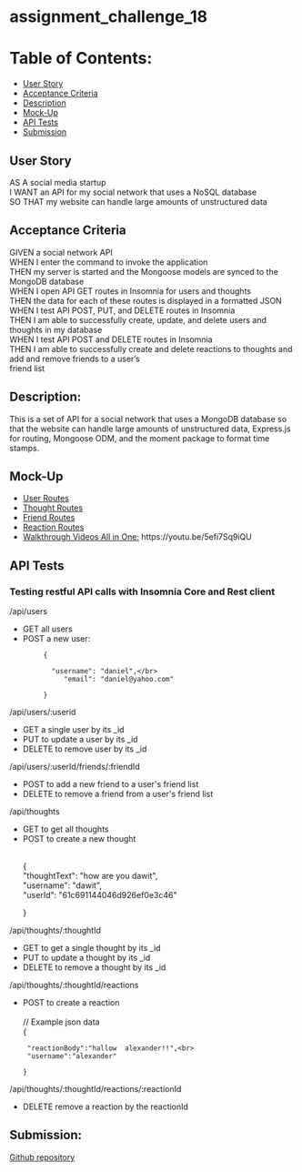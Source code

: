 # assignment_challenge_18
<h1>Table of Contents:</h1>
<ul>
 <li> <a href="">User Story </a></li>
<li><a href="">Acceptance Criteria</a></li>
<li><a href="">Description</a></li>
<li><a href="">Mock-Up</a></li>
<li><a href="">API Tests</a></li>
 <li><a href="">Submission</a></li>
</ul>
<h2> User Story</h2>
<p>AS A social media startup<br/>
I WANT an API for my social network that uses a NoSQL database<br/>
SO THAT my website can handle large amounts of unstructured data</p>
<h2>Acceptance Criteria</h2>
<p>GIVEN a social network API<br/>
WHEN I enter the command to invoke the application<br/>
THEN my server is started and the Mongoose models are synced to the MongoDB database<br/>
WHEN I open API GET routes in Insomnia for users and thoughts<br/>
THEN the data for each of these routes is displayed in a formatted JSON<br/>
WHEN I test API POST, PUT, and DELETE routes in Insomnia<br/>
THEN I am able to successfully create, update, and delete users and thoughts in my database<br/>
WHEN I test API POST and DELETE routes in Insomnia<br/>
THEN I am able to successfully create and delete reactions to thoughts and add and remove friends to a user’s <br/>friend list</p>
<h2>Description:</h2>
<p>This is a set of API for a social network that uses a MongoDB database so that the website can handle large amounts of unstructured data, Express.js for routing, Mongoose ODM, and the moment package to format time stamps.</p>
<h2>Mock-Up</h2>
<ul>
  <li><a href=""> User Routes</a></li>
  <li><a href=""> Thought Routes</a></li>
  <li><a href=""> Friend Routes</a></li>
  <li><a href=""> Reaction Routes</a></li>
  <li><a href="https://youtu.be/5efi7Sq9iQU"> Walkthrough Videos All in One:</a>&nbsp;https://youtu.be/5efi7Sq9iQU</li> 
</ul>
<h2>API Tests</h2>
<h3>Testing restful API calls with Insomnia Core and Rest client</h3>
<p>/api/users</p>
<ul><li>GET all users</li>
<li>POST a new user: <br/>
         
         {
 
           "username": "daniel",</br>
	          "email": "daniel@yahoo.com"
            
         }

 </li></ul>
 <p>/api/users/:userid</p>
 <ul><li>GET a single user by its _id</li>
<li>PUT to update a user by its _id</li>
<li>DELETE to remove user by its _id</li></ul>
<p>/api/users/:userId/friends/:friendId</p>
<ul><li>POST to add a new friend to a user's friend list</li>
<li>DELETE to remove a friend from a user's friend list</li></ul>
<p>/api/thoughts</p>
<ul><li>GET to get all thoughts</li>
<li>POST to create a new thought</li><br>

 {  
     "thoughtText": "how are you  dawit",<br>
	  	"username": "dawit",<br>
		  "userId":  "61c691144046d926ef0e3c46"
	  
 }
</ul>
<p>/api/thoughts/:thoughtId</p>
 <ul><li>GET to get a single thought by its _id</li>
<li>PUT to update a thought by its _id</li>
<li>DELETE to remove a thought by its _id</li></ul>
<p>/api/thoughts/:thoughtId/reactions</p>
<ul><li>POST to create a reaction</li><br>
 // Example json data<br>
    {
    
     "reactionBody":"hallow  alexander!!",<br>
     "username":"alexander"
 
    }

</ul>
<p>/api/thoughts/:thoughtId/reactions/:reactionId</p>
<ul><li>DELETE remove a reaction by the reactionId</li></ul>
<h2>Submission:</h2>
<a href="">Github repository</a>





 

